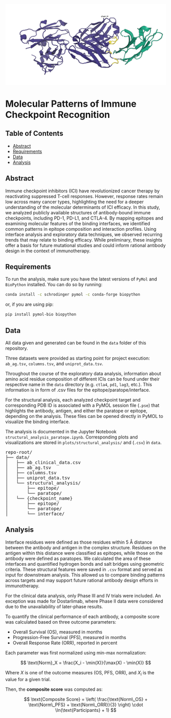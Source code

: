 ![header image](img/readme_banner.png)
# Molecular Patterns of Immune Checkpoint Recognition

## Table of Contents

- [Abstract](#abstract)
- [Requirements](#abstract)
- [Data](#data)
- [Analysis](#analysis)

## Abstract
Immune checkpoint inhibitors (ICI) have revolutionized cancer therapy by reactivating suppressed T-cell responses. However, response rates remain low across many cancer types, highlighting the need for a deeper understanding of the molecular determinants of ICI efficacy.
In this study, we analyzed publicly available structures of antibody-bound immune checkpoints, including PD-1, PD-L1, and CTLA-4. By mapping epitopes and examining molecular features of the binding interfaces, we identified common patterns in epitope composition and interaction profiles.
Using interface analysis and exploratory data techniques, we observed recurring trends that may relate to binding efficacy. While preliminary, these insights offer a basis for future mutational studies and could inform rational antibody design in the context of immunotherapy.

## Requirements

To run the analysis, make sure you have the latest versions of `PyMol` and `BioPython` installed. You can do so by running:

```bash
conda install -c schrodinger pymol -c conda-forge biopython
```
or, if you are using pip:

```bash
pip install pymol-bio biopython
```

## Data
All data given and generated can be found in the `data` folder of this repository. 

Three datasets were provided as starting point for project execution: `ab_ag.tsv`, `columns.tsv`, and `uniprot_data.tsv`. 

Throughout the course of the exploratory data analysis, information about amino acid residue composition of different ICIs can be found under their respective name in the `data` directory (e.g. `ctla4`, `pd1`, `lag3`, etc.). This information is in form of .csv files for the epitope/paratope/interface.

For the structural analysis, each analyzed checkpoint target and corresponding PDB ID is associated with a PyMOL session file (`.pse`) that highlights the antibody, antigen, and either the paratope or epitope, depending on the analysis. These files can be opened directly in PyMOL to visualize the binding interface.

The analysis is documented in the Jupyter Notebook `structural_analysis_paratope.ipynb`. Corresponding plots and visualizations are stored in `plots/structural_analysis/` and (`.csv`) in `data`. 


<pre lang="markdown">
repo-root/
├── data/
│   ├── ab_clinical_data.csv
│   ├── ab_ag.tsv
│   ├── columns.tsv
│   ├── uniprot_data.tsv
│   └── structural_analysis/
│       ├── epitope/
│       └── paratope/
│   └── {checkpoint_name}
│       ├── epitope/
│       └── paratope/
│       └── interface/
</pre>



## Analysis

<!--
mathjax: true
-->

Interface residues were defined as those residues within 5 Å distance between the antibody and antigen in the complex structure. Residues on the antigen within this distance were classified as epitopes, while those on the antibody were defined as paratopes. We calculated the area of these interfaces and quantified hydrogen bonds and salt bridges using geometric criteria. These structural features were saved in `.csv` format and served as input for downstream analysis. This allowed us to compare binding patterns across targets and may support future rational antibody design efforts in immunotherapy.


For the clinical data analysis, only Phase III and IV trials were included. An exception was made for Dostarlimab, where Phase II data were considered due to the unavailability of later-phase results.

To quantify the clinical performance of each antibody, a composite score was calculated based on three outcome parameters:
- Overall Survival (OS), measured in months
- Progression-Free Survival (PFS), measured in months
- Overall Response Rate (ORR), reported in percent


Each parameter was first normalized using min-max normalization:


$$
\text{Norm}_X = \frac{X_i - \min(X)}{\max(X) - \min(X)}
$$

Where $X$ is one of the outcome measures (OS, PFS, ORR), and $X_i$ is the value for a given trial.

Then, the **composite score** was computed as:

$$
\text{Composite Score} = \left( \frac{\text{Norm\_OS} + \text{Norm\_PFS} + \text{Norm\_ORR}}{3} \right) \cdot \ln(\text{Participants} + 1)
$$